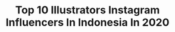 ---
title: Top 10 Illustrators Instagram Influencers In Indonesia In 2020
description: >-
  Find top illustrators Instagram influencers in Indonesia in 2020. Most popular hashtags: #illustration #art #artwork #dirumahaja.
platform: Instagram
profiles:
  - username: "sendisiswadi"
    fullname: >-
      Sendi Siswadi
    location: "Indonesia"
    followers: 3670
    engagement: 2365
    commentsToLikes: 0.039353
    avatar: "https://scontent-lhr8-1.cdninstagram.com/v/t51.2885-19/s320x320/90878092_618875992294696_3640553819282079744_n.jpg?_nc_ht=scontent-lhr8-1.cdninstagram.com&_nc_ohc=dr-mRVT5ivwAX8n1xRM&oh=72c85fc2afa40a6bc3a0d36df5177dbe&oe=5EBAC4F4"
    verified: false
    hashtags: "#inspiring, #fruitteasosro, #ceritarakyat, #chopper"
  - username: "ulynovita"
    fullname: >-
      Uly Novita Siahaan
    location: "Indonesia"
    followers: 60305
    engagement: 1004
    commentsToLikes: 0.053000
    avatar: "https://scontent-lhr8-1.cdninstagram.com/v/t51.2885-19/s320x320/91839959_505518523688834_6260209739259445248_n.jpg?_nc_ht=scontent-lhr8-1.cdninstagram.com&_nc_ohc=ZVe2C9OvL3IAX9yopv9&oh=03cba4694a1705e0e81b85c809a3f0b9&oe=5EBADC52"
    verified: false
    hashtags: "#makeupartistsworldwide, #dazedbeauty, #couplegoals, #workfromhome"
  - username: "asma.niin"
    fullname: >-
      Asma Ninin Kurnia
    location: "Indonesia"
    followers: 85280
    engagement: 445
    commentsToLikes: 0.011438
    avatar: "https://scontent-amt2-1.cdninstagram.com/v/t51.2885-19/s320x320/92242944_835903933597313_1436486554137657344_n.jpg?_nc_ht=scontent-amt2-1.cdninstagram.com&_nc_ohc=W-Wtx2cfWzUAX_Tocru&oh=c8628df6bd444e818cbfd67d02dafdb1&oe=5EB8C43F"
    verified: false
    hashtags: "#hand, #dirumahaja, #digitalart, #cupcakes"
  - username: "ramzapsyru"
    fullname: >-
      Ramza Ardyputra
    location: "Indonesia"
    followers: 3011
    engagement: 2005
    commentsToLikes: 0.093592
    avatar: "https://scontent-atl3-1.cdninstagram.com/v/t51.2885-19/s320x320/52024259_1041287656075946_5666833996995100672_n.jpg?_nc_ht=scontent-atl3-1.cdninstagram.com&_nc_ohc=aVVSAuhSWeMAX_NAJNB&oh=50b424166d9b3e037e46282c6fa5fccd&oe=5EBAD22A"
    verified: false
    hashtags: "#leagueoflegends, #idol, #originalcharacter, #juice"
  - username: "ggwp_riry"
    fullname: >-
      Riani Len Mochi
    location: "Indonesia"
    followers: 27340
    engagement: 756
    commentsToLikes: 0.023219
    avatar: "https://scontent-lhr8-1.cdninstagram.com/v/t51.2885-19/s320x320/91133811_217994465934097_1790631037466836992_n.jpg?_nc_ht=scontent-lhr8-1.cdninstagram.com&_nc_ohc=-plOjlhy7v0AX-yhZTR&oh=a6f361bcc16580155add52fb4391692b&oe=5EBC4CCB"
    verified: false
    hashtags: "#earthhour2020, #gayadirumah, #selfie, #staysafe"
  - username: "annepratamav"
    fullname: >-
      ZahraVoca
    location: "Indonesia"
    followers: 6397
    engagement: 1973
    commentsToLikes: 0.013994
    avatar: "https://scontent-nrt1-1.cdninstagram.com/v/t51.2885-19/s320x320/82119831_2383675021738110_2121915462873776128_n.jpg?_nc_ht=scontent-nrt1-1.cdninstagram.com&_nc_ohc=BQ6SHh7iIaMAX9i4oZQ&oh=0aba626a37bf1a4df8ab0de588e555fc&oe=5E944944"
    verified: false
    hashtags: "#ifrit, #hairstyle, #cf14, #socialdistancing"
  - username: "harry_sandi"
    fullname: >-
      harry sandi
    location: "Indonesia"
    followers: 69406
    engagement: 815
    commentsToLikes: 0.006092
    avatar: "https://scontent-ams4-1.cdninstagram.com/v/t51.2885-19/s320x320/64931485_1296383153857578_4730974130868846592_n.jpg?_nc_ht=scontent-ams4-1.cdninstagram.com&_nc_ohc=Wdic7TqrYkgAX-BXwpW&oh=3df5edba3aadaf3f7d4f2f04d526d2b3&oe=5EB9BE97"
    verified: false
    hashtags: "#artfashion, #coloring, #dirumahajabarengjoyko, #today"
  - username: "poppy_betha"
    fullname: >-
      Poy
    location: "Indonesia"
    followers: 28962
    engagement: 2665
    commentsToLikes: 0.004385
    avatar: "https://scontent-gmp1-1.cdninstagram.com/v/t51.2885-19/s320x320/69220630_734819803703365_2844457098115284992_n.jpg?_nc_ht=scontent-gmp1-1.cdninstagram.com&_nc_ohc=RbGUjA2iAVQAX8gyQMa&oh=4aacdb3cd77145fd2dfa492005877f65&oe=5E98B227"
    verified: false
    hashtags: "#sufanart, #peridot, #cartoon, #pinupgirl"
  - username: "is.yuniarto"
    fullname: >-
      Is Yuniarto
    location: "Indonesia"
    followers: 27518
    engagement: 585
    commentsToLikes: 0.012683
    avatar: "https://scontent-ams4-1.cdninstagram.com/v/t51.2885-19/s320x320/29739830_705014733222762_4268350601982640128_n.jpg?_nc_ht=scontent-ams4-1.cdninstagram.com&_nc_ohc=CoOATmLNu60AX88sEGV&oh=f81effac61de89fd8d679c268b635acb&oe=5E7997D9"
    verified: false
    hashtags: "#bumilangitkomik, #guanyu, #kursuskomik, #komikindonesia"
  - username: "rachelajeng"
    fullname: >-
      rachelajengputri@gmail.com
    location: "Indonesia"
    followers: 29916
    engagement: 791
    commentsToLikes: 0.038443
    avatar: "https://scontent-lhr8-1.cdninstagram.com/v/t51.2885-19/s320x320/92571897_226538681735847_908437419064295424_n.jpg?_nc_ht=scontent-lhr8-1.cdninstagram.com&_nc_ohc=lLx22RGiTB0AX_UNjFM&oh=629da07c325c787922777556360e6949&oe=5EBC978C"
    verified: false
    hashtags: "#tapakhening, #dreamillustration, #paintings, #mutedflorals"
---